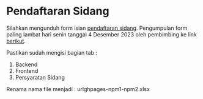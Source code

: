 # Pendaftaran Sidang

Silahkan mengunduh form isian [pendaftaran sidang](./pendaftaransidang.xlsx). Pengumpulan form paling lambat hari senin tanggal 4 Desember 2023 oleh pembimbing ke link [berikut](https://drive.google.com/drive/folders/1QFIC3TLOQy0QVCAzVdEblG-aRSYLDOoj?usp=sharing).

Pastikan sudah mengisi bagian tab :
1. Backend
2. Frontend
3. Persyaratan Sidang

Renama nama file menjadi : urlghpages-npm1-npm2.xlsx